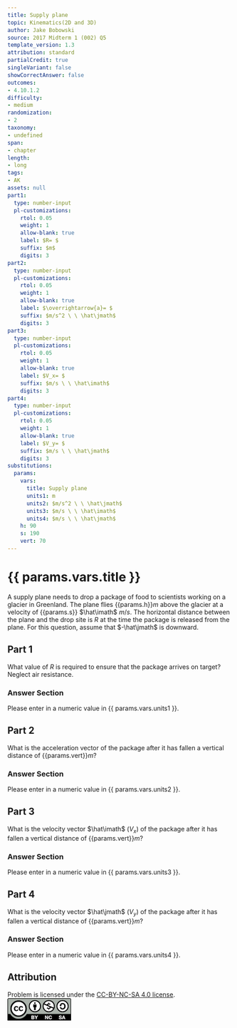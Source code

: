 ```yaml
---
title: Supply plane
topic: Kinematics(2D and 3D)
author: Jake Bobowski
source: 2017 Midterm 1 (002) Q5
template_version: 1.3
attribution: standard
partialCredit: true
singleVariant: false
showCorrectAnswer: false
outcomes:
- 4.10.1.2
difficulty:
- medium
randomization:
- 2
taxonomy:
- undefined
span:
- chapter
length:
- long
tags:
- AK
assets: null
part1:
  type: number-input
  pl-customizations:
    rtol: 0.05
    weight: 1
    allow-blank: true
    label: $R= $
    suffix: $m$
    digits: 3
part2:
  type: number-input
  pl-customizations:
    rtol: 0.05
    weight: 1
    allow-blank: true
    label: $\overrightarrow{a}= $
    suffix: $m/s^2 \ \ \hat\jmath$
    digits: 3
part3:
  type: number-input
  pl-customizations:
    rtol: 0.05
    weight: 1
    allow-blank: true
    label: $V_x= $
    suffix: $m/s \ \ \hat\imath$
    digits: 3
part4:
  type: number-input
  pl-customizations:
    rtol: 0.05
    weight: 1
    allow-blank: true
    label: $V_y= $
    suffix: $m/s \ \ \hat\jmath$
    digits: 3
substitutions:
  params:
    vars:
      title: Supply plane
      units1: m
      units2: $m/s^2 \ \ \hat\jmath$
      units3: $m/s \ \ \hat\imath$
      units4: $m/s \ \ \hat\jmath$
    h: 90
    s: 190
    vert: 70
---
```

# {{ params.vars.title }}
A supply plane needs to drop a package of food to scientists working on a glacier in Greenland.
The plane flies {{params.h}}$m$ above the glacier at a velocity of {{params.s}} $\hat\imath$ $m/s$.
The horizontal distance between the plane and the drop site is $R$ at the time the package is released from the plane.
For this question, assume that $-\hat\jmath$ is downward.

## Part 1

What value of $R$ is required to ensure that the package arrives on target? Neglect air resistance.

### Answer Section

Please enter in a numeric value in {{ params.vars.units1 }}.

## Part 2

What is the acceleration vector of the package after it has fallen a vertical distance of {{params.vert}}$m$?

### Answer Section

Please enter in a numeric value in {{ params.vars.units2 }}.

## Part 3

What is the velocity vector $\hat\imath$ ($V_x$) of the package after it has fallen a vertical distance of {{params.vert}}$m$?

### Answer Section

Please enter in a numeric value in {{ params.vars.units3 }}.

## Part 4

What is the velocity vector $\hat\jmath$ ($V_y$) of the package after it has fallen a vertical distance of {{params.vert}}$m$?

### Answer Section

Please enter in a numeric value in {{ params.vars.units4 }}.

## Attribution

Problem is licensed under the [CC-BY-NC-SA 4.0 license](https://creativecommons.org/licenses/by-nc-sa/4.0/).<br> ![The Creative Commons 4.0 license requiring attribution-BY, non-commercial-NC, and share-alike-SA license.](https://raw.githubusercontent.com/firasm/bits/master/by-nc-sa.png)